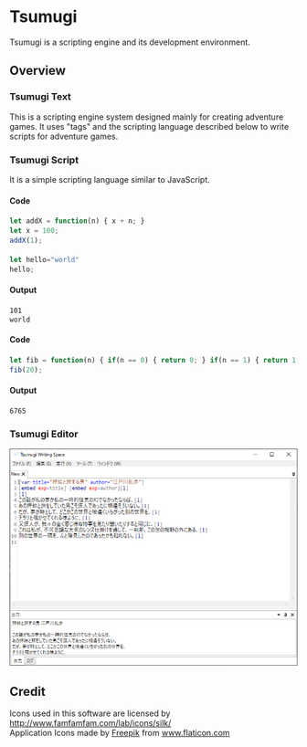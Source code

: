 # Tsumugi

Tsumugi is a scripting engine and its development environment.

## Overview

### Tsumugi Text

This is a scripting engine system designed mainly for creating adventure games. It uses "tags" and the scripting language described below to write scripts for adventure games.

### Tsumugi Script

It is a simple scripting language similar to JavaScript.

#### Code

```js
let addX = function(n) { x + n; }
let x = 100;
addX(1);

let hello="world"
hello;
```
#### Output
```
101
world
```
#### Code
```js
let fib = function(n) { if(n == 0) { return 0; } if(n == 1) { return 1;} else { fib(n-1) + fib(n-2) }
fib(20);
```
#### Output
```
6765
```

### Tsumugi Editor

![Tsumugi Editor](https://raw.githubusercontent.com/wertrain/tsumugi-cs/main/Screenshots/editor.png "Tsumugi Editor")

## Credit

Icons used in this software are licensed by http://www.famfamfam.com/lab/icons/silk/  
Application Icons made by <a href="https://www.freepik.com" title="Freepik">Freepik</a> from <a href="https://www.flaticon.com/" title="Flaticon">www.flaticon.com</a></div>

